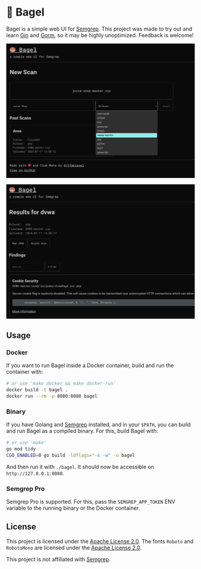 # 🥯 Bagel
Bagel is a simple web UI for [Semgrep](https://semgrep.dev/). This project was made to try out and learn [Gin](https://gin-gonic.com/) and [Gorm](https://gorm.io/index.html), so it may be highly unoptimized. Feedback is welcome!

![Preview of the landing Page](images/home.png)

![Preview of a scan result](images/result.png)

## Usage
### Docker
If you want to run Bagel inside a Docker container, build and run the container with:
```sh
# or use 'make docker && make docker-run'
docker build -t bagel . 
docker run --rm -p 8080:8080 bagel
```

### Binary
If you have Golang and [Semgrep](https://semgrep.dev/) installed, and in your `$PATH`, you can build and run Bagel as a compiled binary. For this, build Bagel with:
```sh
# or use 'make'
go mod tidy
CGO_ENABLED=0 go build -ldflags="-s -w" -o bagel
```

And then run it with `./bagel`. It should now be accessible on `http://127.0.0.1:8080`.

### Semgrep Pro
Semgrep Pro is supported. For this, pass the `SEMGREP_APP_TOKEN` ENV variable to the running binary or the Docker container.

## License
This project is licensed under the [Apache License 2.0](https://www.apache.org/licenses/LICENSE-2.0). The fonts `Roboto` and `RobotoMono` are licensed under the [Apache License 2.0](https://www.apache.org/licenses/LICENSE-2.0).

This project is not affiliated with [Semgrep](https://semgrep.dev/).